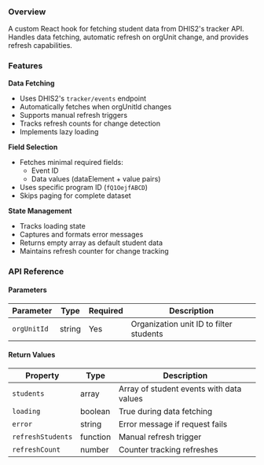 

### Overview  
A custom React hook for fetching student data from DHIS2's tracker API. Handles data fetching, automatic refresh on orgUnit change, and provides refresh capabilities.

### Features

**Data Fetching**
- Uses DHIS2's `tracker/events` endpoint
- Automatically fetches when orgUnitId changes
- Supports manual refresh triggers
- Tracks refresh counts for change detection
- Implements lazy loading

**Field Selection**
- Fetches minimal required fields:
  - Event ID
  - Data values (dataElement + value pairs)
- Uses specific program ID (`fQ1OejfABCD`)
- Skips paging for complete dataset

**State Management**
- Tracks loading state
- Captures and formats error messages
- Returns empty array as default student data
- Maintains refresh counter for change tracking

### API Reference

#### Parameters

| Parameter | Type   | Required | Description                     |
|-----------|--------|----------|---------------------------------|
| `orgUnitId` | string | Yes      | Organization unit ID to filter students |

#### Return Values

| Property         | Type      | Description |
|------------------|-----------|-------------|
| `students`       | array     | Array of student events with data values |
| `loading`        | boolean   | True during data fetching |
| `error`          | string    | Error message if request fails |
| `refreshStudents`| function  | Manual refresh trigger |
| `refreshCount`   | number    | Counter tracking refreshes |


